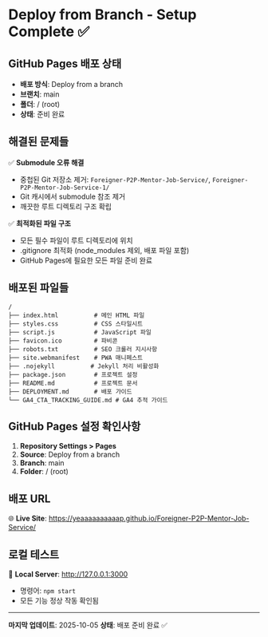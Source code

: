 # Deploy from Branch - Setup Complete ✅

## GitHub Pages 배포 상태
- **배포 방식**: Deploy from a branch
- **브랜치**: main
- **폴더**: / (root)
- **상태**: 준비 완료

## 해결된 문제들
✅ **Submodule 오류 해결**
- 중첩된 Git 저장소 제거: `Foreigner-P2P-Mentor-Job-Service/`, `Foreigner-P2P-Mentor-Job-Service-1/`
- Git 캐시에서 submodule 참조 제거
- 깨끗한 루트 디렉토리 구조 확립

✅ **최적화된 파일 구조**
- 모든 필수 파일이 루트 디렉토리에 위치
- .gitignore 최적화 (node_modules 제외, 배포 파일 포함)
- GitHub Pages에 필요한 모든 파일 준비 완료

## 배포된 파일들
```
/
├── index.html          # 메인 HTML 파일
├── styles.css          # CSS 스타일시트
├── script.js           # JavaScript 파일
├── favicon.ico         # 파비콘
├── robots.txt          # SEO 크롤러 지시사항
├── site.webmanifest    # PWA 매니페스트
├── .nojekyll          # Jekyll 처리 비활성화
├── package.json        # 프로젝트 설정
├── README.md           # 프로젝트 문서
├── DEPLOYMENT.md       # 배포 가이드
└── GA4_CTA_TRACKING_GUIDE.md # GA4 추적 가이드
```

## GitHub Pages 설정 확인사항
1. **Repository Settings > Pages**
2. **Source**: Deploy from a branch
3. **Branch**: main
4. **Folder**: / (root)

## 배포 URL
🌐 **Live Site**: https://yeaaaaaaaaaap.github.io/Foreigner-P2P-Mentor-Job-Service/

## 로컬 테스트
🧪 **Local Server**: http://127.0.0.1:3000
- 명령어: `npm start`
- 모든 기능 정상 작동 확인됨

---
**마지막 업데이트**: 2025-10-05
**상태**: 배포 준비 완료 ✅